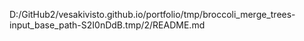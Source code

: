 D:/GitHub2/vesakivisto.github.io/portfolio/tmp/broccoli_merge_trees-input_base_path-S2I0nDdB.tmp/2/README.md